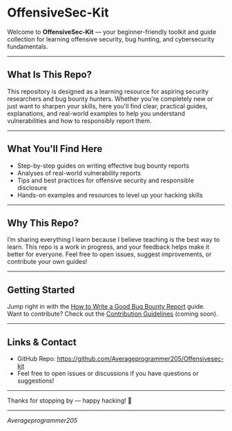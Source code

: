 # OffensiveSec-Kit

Welcome to **OffensiveSec-Kit** — your beginner-friendly toolkit and guide collection for learning offensive security, bug hunting, and cybersecurity fundamentals.

---

## What Is This Repo?

This repository is designed as a learning resource for aspiring security researchers and bug bounty hunters. Whether you're completely new or just want to sharpen your skills, here you'll find clear, practical guides, explanations, and real-world examples to help you understand vulnerabilities and how to responsibly report them.

---

## What You'll Find Here

- Step-by-step guides on writing effective bug bounty reports  
- Analyses of real-world vulnerability reports  
- Tips and best practices for offensive security and responsible disclosure  
- Hands-on examples and resources to level up your hacking skills  

---

## Why This Repo?

I’m sharing everything I learn  because I believe teaching is the best way to learn. This repo is a work in progress, and your feedback helps make it better for everyone. Feel free to open issues, suggest improvements, or contribute your own guides!

---

## Getting Started

Jump right in with the [How to Write a Good Bug Bounty Report](./How-to-report-bugs.md) guide.  
Want to contribute? Check out the [Contribution Guidelines](https://github.com/Averageprogrammer205/Offensivesec-kit/blob/main/CONTRIBUTING.md) (coming soon).

---

## Links & Contact

- GitHub Repo: https://github.com/Averageprogrammer205/Offensivesec-kit  
- Feel free to open issues or discussions if you have questions or suggestions!

---

Thanks for stopping by — happy hacking! 🚀

---

*Averageprogrammer205*
